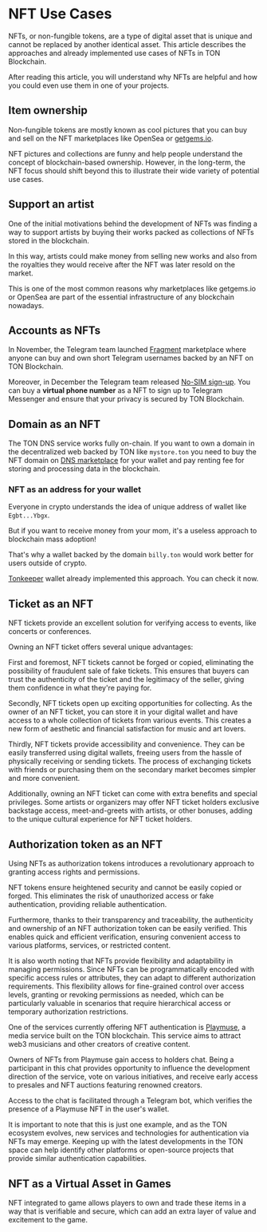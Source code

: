 ---
---

# NFT Use Cases

NFTs, or non-fungible tokens, are a type of digital asset that is unique and cannot be replaced by another identical asset. This article describes the approaches and already implemented use cases of NFTs in TON Blockchain.

After reading this article, you will understand why NFTs are helpful and how you could even use them in one of your projects.

## Item ownership

Non-fungible tokens are mostly known as cool pictures that you can buy and sell on the NFT marketplaces like OpenSea or [getgems.io](https://getgems.io).

NFT pictures and collections are funny and help people understand the concept of blockchain-based ownership. However, in the long-term, the NFT focus should shift beyond this to illustrate their wide variety of potential use cases.

## Support an artist

One of the initial motivations behind the development of NFTs was finding a way to support artists by buying their works packed as collections of NFTs stored in the blockchain.

In this way, artists could make money from selling new works and also from the royalties they would receive after the NFT was later resold on the market.

This is one of the most common reasons why marketplaces like getgems.io or OpenSea are part of the essential infrastructure of any blockchain nowadays.

## Accounts as NFTs

In November, the Telegram team launched [Fragment](https://fragment.com/) marketplace where anyone can buy and own short Telegram usernames backed by an NFT on TON Blockchain.

Moreover, in December the Telegram team released [No-SIM sign-up](https://telegram.org/blog/ultimate-privacy-topics-2-0#sign-up-without-a-sim-card). You can buy a **virtual phone number** as a NFT to sign up to Telegram Messenger and ensure that your privacy is secured by TON Blockchain.

## Domain as an NFT

The TON DNS service works fully on-chain. If you want to own a domain in the decentralized web backed by TON like `mystore.ton` you need to buy the NFT domain on [DNS marketplace](https://dns.ton.org/) for your wallet and pay renting fee for storing and processing data in the blockchain.

### NFT as an address for your wallet

Everyone in crypto understands the idea of unique address of wallet like `Egbt...Ybgx`.

But if you want to receive money from your mom, it's a useless approach to blockchain mass adoption!

That's why a wallet backed by the domain `billy.ton` would work better for users outside of crypto.

[Tonkeeper](https://tonkeeper.com/) wallet already implemented this approach. You can check it now.

## Ticket as an NFT

NFT tickets provide an excellent solution for verifying access to events, like concerts or conferences.

Owning an NFT ticket offers several unique advantages:

First and foremost, NFT tickets cannot be forged or copied, eliminating the possibility of fraudulent sale of fake tickets. This ensures that buyers can trust the authenticity of the ticket and the legitimacy of the seller, giving them confidence in what they're paying for.

Secondly, NFT tickets open up exciting opportunities for collecting. As the owner of an NFT ticket, you can store it in your digital wallet and have access to a whole collection of tickets from various events. This creates a new form of aesthetic and financial satisfaction for music and art lovers.

Thirdly, NFT tickets provide accessibility and convenience. They can be easily transferred using digital wallets, freeing users from the hassle of physically receiving or sending tickets. The process of exchanging tickets with friends or purchasing them on the secondary market becomes simpler and more convenient.

Additionally, owning an NFT ticket can come with extra benefits and special privileges. Some artists or organizers may offer NFT ticket holders exclusive backstage access, meet-and-greets with artists, or other bonuses, adding to the unique cultural experience for NFT ticket holders.

## Authorization token as an NFT

Using NFTs as authorization tokens introduces a revolutionary approach to granting access rights and permissions.

NFT tokens ensure heightened security and cannot be easily copied or forged. This eliminates the risk of unauthorized access or fake authentication, providing reliable authentication.

Furthermore, thanks to their transparency and traceability, the authenticity and ownership of an NFT authorization token can be easily verified. This enables quick and efficient verification, ensuring convenient access to various platforms, services, or restricted content.

It is also worth noting that NFTs provide flexibility and adaptability in managing permissions. Since NFTs can be programmatically encoded with specific access rules or attributes, they can adapt to different authorization requirements. This flexibility allows for fine-grained control over access levels, granting or revoking permissions as needed, which can be particularly valuable in scenarios that require hierarchical access or temporary authorization restrictions.

One of the services currently offering NFT authentication is [Playmuse](https://playmuse.org/), a media service built on the TON blockchain. This service aims to attract web3 musicians and other creators of creative content.

Owners of NFTs from Playmuse gain access to holders chat. Being a participant in this chat provides opportunity to influence the development direction of the service, vote on various initiatives, and receive early access to presales and NFT auctions featuring renowned creators.

Access to the chat is facilitated through a Telegram bot, which verifies the presence of a Playmuse NFT in the user's wallet.

It is important to note that this is just one example, and as the TON ecosystem evolves, new services and technologies for authentication via NFTs may emerge. Keeping up with the latest developments in the TON space can help identify other platforms or open-source projects that provide similar authentication capabilities.

## NFT as a Virtual Asset in Games

NFT integrated to game allows players to own and trade these items in a way that is verifiable and secure, which can add an extra layer of value and excitement to the game.
